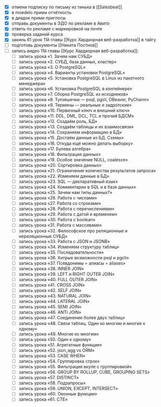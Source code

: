 - [x] отмени подписку по письму из тинька в [[Salesbeat]]
- [x] в moedelo прими отчётность
- [x] в диадок прими приглосы
- [x] отправь документы в ЭДО по рекламе в Авито
- [x] ответь по рекламе с маркировкой на почте
- [x] проверка заданий курса
- [x] закинь 61 урок 11й главы [[Курс Хардкорная веб-разработка]] в тайгу
- [ ] подготовь документы [[Никита Постнов]]
- [ ] запись видео 11й главы [[Курс Хардкорная веб-разработка]]:
	- [ ] запись урока «1. Зачем нам СУБД»
	- [ ] запись урока «2. СУБД, база данных, кластер»
	- [ ] запись урока «3. О PostgreSQL»
	- [ ] запись урока «4. Варианты установки PostgreSQL»
	- [ ] запись урока «5. Установка PostgreSQL в Linux из пакетного менеджера»
	- [ ] запись урока «6. Установка PostgreSQL в контейнере»
	- [ ] запись урока «7. Сборка PostgreSQL из исходников»
	- [ ] запись урока «8. Тулзяшечки — psql, pgcli, DBeaver, PyCharm»
	- [ ] запись урока «9. Термины — реальные и задротские»
	- [ ] запись урока «10. Первичный ключ и внешний ключ»
	- [ ] запись урока «11. DDL, DML, DCL, TCL и прочий БДСМ»
	- [ ] запись урока «12. Создаём роль, БД»
	- [ ] запись урока «13. Создаём таблицы и их взаимосвязи»
	- [ ] запись урока «14. Сохраняем информацию в БД»
	- [ ] запись урока «15. Достаём данные из БД. Схемы»
	- [ ] запись урока «16. Откуда ещё можно делать выборку»
	- [ ] запись урока «17. Булева алгебра»
	- [ ] запись урока «18. Фильтрация данных»
	- [ ] запись урока «19. Особое значение NULL, coalesce»
	- [ ] запись урока «20. Сортировка данных»
	- [ ] запись урока «21. Ограничение количества результатов запроса»
	- [ ] запись урока «22. Изменяем данные в БД»
	- [ ] запись урока «23. SQL — декларативный язык»
	- [ ] запись урока «24. Комментарии в SQL и в базе данных»
	- [ ] запись урока «25. Зачем нам типы данных?»
	- [ ] запись урока «26. Работа с числами»
	- [ ] запись урока «27. Работа со строками»
	- [ ] запись урока «28. Работа с перечислениями»
	- [ ] запись урока «29. Работа с датой и временем»
	- [ ] запись урока «30. Работа с boolean»
	- [ ] запись урока «31. Работа с массивами»
	- [ ] запись урока «32. Философское про реляционные и нереляционные СУБД»
	- [ ] запись урока «33. Работа с JSON и JSONB»
	- [ ] запись урока «34. Изменяем структуру таблиц»
	- [ ] запись урока «35. Последовательности»
	- [ ] запись урока «36. Хитрые возможности psql и pgcli»
	- [ ] запись урока «37. Псевдонимы = алиасы = aliases»
	- [ ] запись урока «38. INNER JOIN»
	- [ ] запись урока «39. LEFT и RIGHT OUTER JOIN»
	- [ ] запись урока «40. FULL OUTER JOIN»
	- [ ] запись урока «41. CROSS JOIN»
	- [ ] запись урока «42. SELF JOIN»
	- [ ] запись урока «43. NATURAL JOIN»
	- [ ] запись урока «44. LATERAL JOIN»
	- [ ] запись урока «45. SEMI JOIN»
	- [ ] запись урока «46. ANTI JOIN»
	- [ ] запись урока «47. Соединение более двух таблиц»
	- [ ] запись урока «48. Связи таблиц. Один ко многим и многие к одному»
	- [ ] запись урока «49. Многие ко многим»
	- [ ] запись урока «50. Один к одному»
	- [ ] запись урока «51. Агрегатные функции»
	- [ ] запись урока «52. json_agg vs ORM»
	- [ ] запись урока «53. CASE WHEN»
	- [ ] запись урока «54. Группировка строк»
	- [ ] запись урока «55. Фильтрация вкупе с группировкой»
	- [ ] запись урока «56. GROUP BY ROLLUP, CUBE, GROUPING SETS»
	- [ ] запись урока «57. DISTINCT»
	- [ ] запись урока «58. Подзапросы»
	- [ ] запись урока «59. UNION, EXCEPT, INTERSECT»
	- [ ] запись урока «60. Оконные функции»
	- [ ] запись урока «61. CTE»